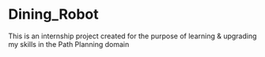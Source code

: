 # Dining_Robot
This is an internship project created for the purpose of learning &amp; upgrading my skills in the Path Planning domain
